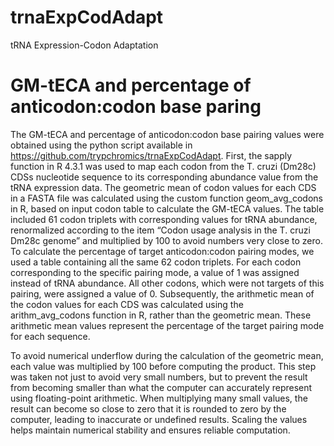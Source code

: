# trnaExpCodAdapt
tRNA Expression-Codon Adaptation

# GM-tECA and percentage of anticodon:codon base paring

The GM-tECA and percentage of  anticodon:codon
base pairing values were obtained using the python script available in https://github.com/trypchromics/trnaExpCodAdapt.
First, the sapply function in R 4.3.1 was used to map each codon from
the T. cruzi (Dm28c) CDSs nucleotide sequence to its corresponding abundance
value from the tRNA expression data. The geometric
mean of codon values for each CDS in a FASTA file was calculated using the
custom function geom_avg_codons in R, based on input codon table to calculate
the GM-tECA values. The table included 61 codon triplets with corresponding
values for tRNA abundance, renormalized according to the item “Codon usage
analysis in the T. cruzi Dm28c genome” and multiplied by 100 to avoid
numbers very close to zero. To calculate the percentage of target
anticodon:codon pairing modes, we used
a table containing all the same 62 codon triplets. For each codon corresponding
to the specific pairing mode, a value of 1 was assigned instead of tRNA
abundance. All other codons, which were not targets of this pairing, were
assigned a value of 0. Subsequently, the arithmetic mean of the codon values
for each CDS was calculated using the arithm_avg_codons function in R, rather
than the geometric mean. These arithmetic mean values represent the percentage
of the target pairing mode for each sequence.

To avoid numerical underflow during the calculation of the geometric mean, each value was multiplied by 100 before computing the product. This step was taken not just to avoid very small numbers, but to prevent the result from becoming smaller than what the computer can accurately represent using floating-point arithmetic. When multiplying many small values, the result can become so close to zero that it is rounded to zero by the computer, leading to inaccurate or undefined results. Scaling the values helps maintain numerical stability and ensures reliable computation.
